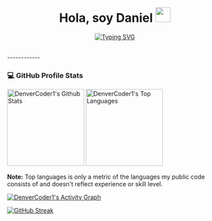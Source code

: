 <h1 align="center"><b>Hola, soy Daniel </b><img src="https://media.giphy.com/media/hvRJCLFzcasrR4ia7z/giphy.gif" width="35"></h1>
<!--  -->
<p align="center">
  <a href="https://git.io/typing-svg"><img src="https://readme-typing-svg.demolab.com?font=Fira+Code&pause=1000&width=435&lines=The+beginning+of+an+odyssey;Made+the+force+be+with+you" alt="Typing SVG" /></a>
</p>
<br>
------------
<h3>💻 GitHub Profile Stats</h3>

  <!-- https://github.com/DaniPooh777/github-readme-stats -->

  <a href="https://github.com/DaniPooh777/github-readme-stats"><img alt="DenverCoder1's Github Stats" src="https://denvercoder1-github-readme-stats.vercel.app/api/?username=DaniPooh777&show_icons=true&include_all_commits=true&count_private=true&theme=react&hide_border=true&bg_color=1F222E&title_color=F85D7F&icon_color=F8D866" height="180px"/></a>
  <a href="https://github.com/anuraghazra/github-readme-stats"><img alt="DenverCoder1's Top Languages" src="https://denvercoder1-github-readme-stats.vercel.app/api/top-langs/?username=DaniPooh777&langs_count=8&layout=compact&theme=react&hide_border=true&bg_color=1F222E&title_color=F85D7F&icon_color=F8D866&hide=Jupyter%20Notebook,Roff" height="180px"/></a>
  <br/>

  <b>Note:</b> Top languages is only a metric of the languages my public code consists of and doesn't reflect experience or skill level.
  
  <!-- https://github.com/ashutosh00710/github-readme-activity-graph -->

  <a href="https://github.com/ashutosh00710/github-readme-activity-graph"><img alt="DenverCoder1's Activity Graph" src="https://github-readme-activity-graph.vercel.app/graph/?username=DaniPooh777&bg_color=1F222E&color=F8D866&line=F85D7F&point=FFFFFF&hide_border=true" /></a>  
 
 
 <a href="https://git.io/streak-stats"><img src="https://github-readme-streak-stats.herokuapp.com?user=DaniPooh&theme=dark&border_radius=4&locale=es&date_format=j%20M%5B%20Y%5D" alt="GitHub Streak" /></a> 









